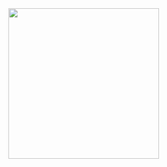 <img src="https://img.shields.io/badge/Vue 2-4FC08D?style=for-the-badge&logo=vue.js&logoColor=white" style="width:300px; height:300px;">
